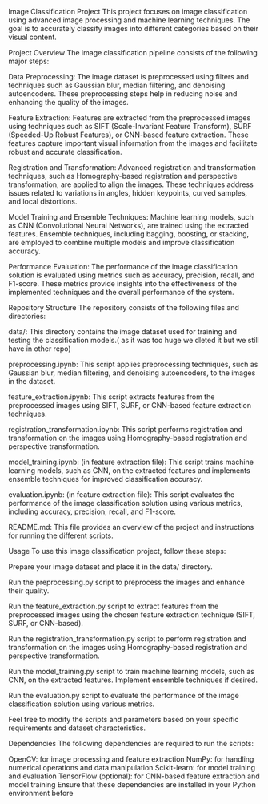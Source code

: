 Image Classification Project
This project focuses on image classification using advanced image processing and machine learning techniques. The goal is to accurately classify images into different categories based on their visual content.

Project Overview
The image classification pipeline consists of the following major steps:

Data Preprocessing: The image dataset is preprocessed using filters and techniques such as Gaussian blur, median filtering, and denoising autoencoders. These preprocessing steps help in reducing noise and enhancing the quality of the images.

Feature Extraction: Features are extracted from the preprocessed images using techniques such as SIFT (Scale-Invariant Feature Transform), SURF (Speeded-Up Robust Features), or CNN-based feature extraction. These features capture important visual information from the images and facilitate robust and accurate classification.

Registration and Transformation: Advanced registration and transformation techniques, such as Homography-based registration and perspective transformation, are applied to align the images. These techniques address issues related to variations in angles, hidden keypoints, curved samples, and local distortions.

Model Training and Ensemble Techniques: Machine learning models, such as CNN (Convolutional Neural Networks), are trained using the extracted features. Ensemble techniques, including bagging, boosting, or stacking, are employed to combine multiple models and improve classification accuracy.

Performance Evaluation: The performance of the image classification solution is evaluated using metrics such as accuracy, precision, recall, and F1-score. These metrics provide insights into the effectiveness of the implemented techniques and the overall performance of the system.

Repository Structure
The repository consists of the following files and directories:

data/: This directory contains the image dataset used for training and testing the classification models.( as it was too huge we dleted it but we still have in other repo)

preprocessing.ipynb: This script applies preprocessing techniques, such as Gaussian blur, median filtering, and denoising autoencoders, to the images in the dataset.

feature_extraction.ipynb: This script extracts features from the preprocessed images using SIFT, SURF, or CNN-based feature extraction techniques.

registration_transformation.ipynb: This script performs registration and transformation on the images using Homography-based registration and perspective transformation.

model_training.ipynb: (in feature extraction file): This script trains machine learning models, such as CNN, on the extracted features and implements ensemble techniques for improved classification accuracy.

evaluation.ipynb: (in feature extraction file): This script evaluates the performance of the image classification solution using various metrics, including accuracy, precision, recall, and F1-score.

README.md: This file provides an overview of the project and instructions for running the different scripts.

Usage
To use this image classification project, follow these steps:

Prepare your image dataset and place it in the data/ directory.

Run the preprocessing.py script to preprocess the images and enhance their quality.

Run the feature_extraction.py script to extract features from the preprocessed images using the chosen feature extraction technique (SIFT, SURF, or CNN-based).

Run the registration_transformation.py script to perform registration and transformation on the images using Homography-based registration and perspective transformation.

Run the model_training.py script to train machine learning models, such as CNN, on the extracted features. Implement ensemble techniques if desired.

Run the evaluation.py script to evaluate the performance of the image classification solution using various metrics.

Feel free to modify the scripts and parameters based on your specific requirements and dataset characteristics.

Dependencies
The following dependencies are required to run the scripts:

OpenCV: for image processing and feature extraction
NumPy: for handling numerical operations and data manipulation
Scikit-learn: for model training and evaluation
TensorFlow (optional): for CNN-based feature extraction and model training
Ensure that these dependencies are installed in your Python environment before
